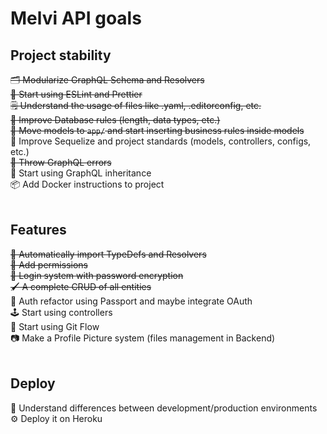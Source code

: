 # Melvi API goals

## Project stability

~~🗂 Modularize GraphQL Schema and Resolvers~~ <br>
~~💅 Start using ESLint and Prettier~~ <br>
~~🗒 Understand the usage of files like .yaml, .editorconfig, etc.~~ <br>
~~🔐 Improve Database rules (length, data types, etc.)~~ <br>
~~🚚 Move models to `app/` and start inserting business rules inside models~~ <br>
👷 Improve Sequelize and project standards (models, controllers, configs, etc.) <br>
~~🐛 Throw GraphQL errors~~ <br>
👨 Start using GraphQL inheritance <br>
📦 Add Docker instructions to project <br>
<br>

## Features

~~🤖 Automatically import TypeDefs and Resolvers~~ <br>
~~🎫 Add permissions~~ <br>
~~🔑 Login system with password encryption~~<br>
~~🖌 A complete CRUD of all entities~~ <br>
🔑 Auth refactor using Passport and maybe integrate OAuth<br>
🕹️ Start using controllers <br>
🌳 Start using Git Flow <br>
📷 Make a Profile Picture system (files management in Backend) <br>
<br>

## Deploy

🌿 Understand differences between development/production environments <br>
⚙️ Deploy it on Heroku
